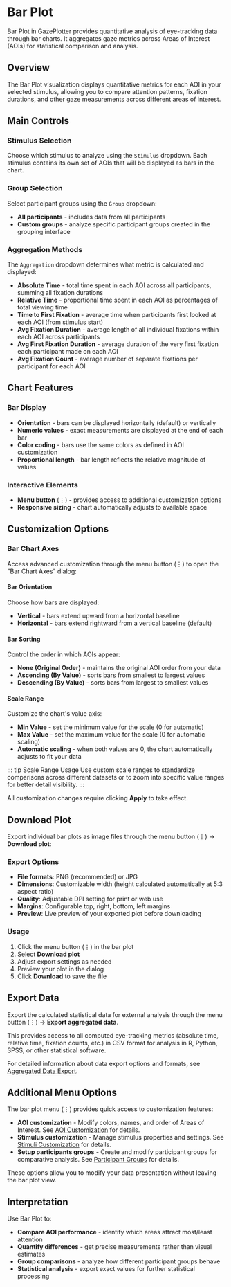 # Bar Plot

Bar Plot in GazePlotter provides quantitative analysis of eye-tracking data through bar charts. It aggregates gaze metrics across Areas of Interest (AOIs) for statistical comparison and analysis.

## Overview

The Bar Plot visualization displays quantitative metrics for each AOI in your selected stimulus, allowing you to compare attention patterns, fixation durations, and other gaze measurements across different areas of interest.

## Main Controls

### Stimulus Selection
Choose which stimulus to analyze using the `Stimulus` dropdown. Each stimulus contains its own set of AOIs that will be displayed as bars in the chart.

### Group Selection  
Select participant groups using the `Group` dropdown:
- **All participants** - includes data from all participants
- **Custom groups** - analyze specific participant groups created in the grouping interface

### Aggregation Methods
The `Aggregation` dropdown determines what metric is calculated and displayed:
- **Absolute Time** - total time spent in each AOI across all participants, summing all fixation durations
- **Relative Time** - proportional time spent in each AOI as percentages of total viewing time
- **Time to First Fixation** - average time when participants first looked at each AOI (from stimulus start)
- **Avg Fixation Duration** - average length of all individual fixations within each AOI across participants
- **Avg First Fixation Duration** - average duration of the very first fixation each participant made on each AOI
- **Avg Fixation Count** - average number of separate fixations per participant for each AOI

## Chart Features

### Bar Display
- **Orientation** - bars can be displayed horizontally (default) or vertically
- **Numeric values** - exact measurements are displayed at the end of each bar
- **Color coding** - bars use the same colors as defined in AOI customization
- **Proportional length** - bar length reflects the relative magnitude of values

### Interactive Elements
- **Menu button** (⋮) - provides access to additional customization options
- **Responsive sizing** - chart automatically adjusts to available space

## Customization Options

### Bar Chart Axes
Access advanced customization through the menu button (⋮) to open the "Bar Chart Axes" dialog:

#### Bar Orientation
Choose how bars are displayed:
- **Vertical** - bars extend upward from a horizontal baseline
- **Horizontal** - bars extend rightward from a vertical baseline (default)

#### Bar Sorting
Control the order in which AOIs appear:
- **None (Original Order)** - maintains the original AOI order from your data
- **Ascending (By Value)** - sorts bars from smallest to largest values
- **Descending (By Value)** - sorts bars from largest to smallest values

#### Scale Range
Customize the chart's value axis:
- **Min Value** - set the minimum value for the scale (0 for automatic)
- **Max Value** - set the maximum value for the scale (0 for automatic scaling)
- **Automatic scaling** - when both values are 0, the chart automatically adjusts to fit your data

::: tip Scale Range Usage
Use custom scale ranges to standardize comparisons across different datasets or to zoom into specific value ranges for better detail visibility.
:::

All customization changes require clicking **Apply** to take effect.

## Download Plot

Export individual bar plots as image files through the menu button (⋮) → **Download plot**:

### Export Options
- **File formats**: PNG (recommended) or JPG
- **Dimensions**: Customizable width (height calculated automatically at 5:3 aspect ratio)
- **Quality**: Adjustable DPI setting for print or web use
- **Margins**: Configurable top, right, bottom, left margins
- **Preview**: Live preview of your exported plot before downloading

### Usage
1. Click the menu button (⋮) in the bar plot
2. Select **Download plot**
3. Adjust export settings as needed
4. Preview your plot in the dialog
5. Click **Download** to save the file

## Export Data

Export the calculated statistical data for external analysis through the menu button (⋮) → **Export aggregated data**.

This provides access to all computed eye-tracking metrics (absolute time, relative time, fixation counts, etc.) in CSV format for analysis in R, Python, SPSS, or other statistical software.

For detailed information about data export options and formats, see [Aggregated Data Export](/export/aggregated-data/).

## Additional Menu Options

The bar plot menu (⋮) provides quick access to customization features:

- **AOI customization** - Modify colors, names, and order of Areas of Interest. See [AOI Customization](/basic/aoi-customization/) for details.
- **Stimulus customization** - Manage stimulus properties and settings. See [Stimuli Customization](/basic/stimuli-customization/) for details.  
- **Setup participants groups** - Create and modify participant groups for comparative analysis. See [Participant Groups](/basic/groups/) for details.

These options allow you to modify your data presentation without leaving the bar plot view.

## Interpretation

Use Bar Plot to:
- **Compare AOI performance** - identify which areas attract most/least attention
- **Quantify differences** - get precise measurements rather than visual estimates
- **Group comparisons** - analyze how different participant groups behave
- **Statistical analysis** - export exact values for further statistical processing

<!-- Screenshot to be added --> 